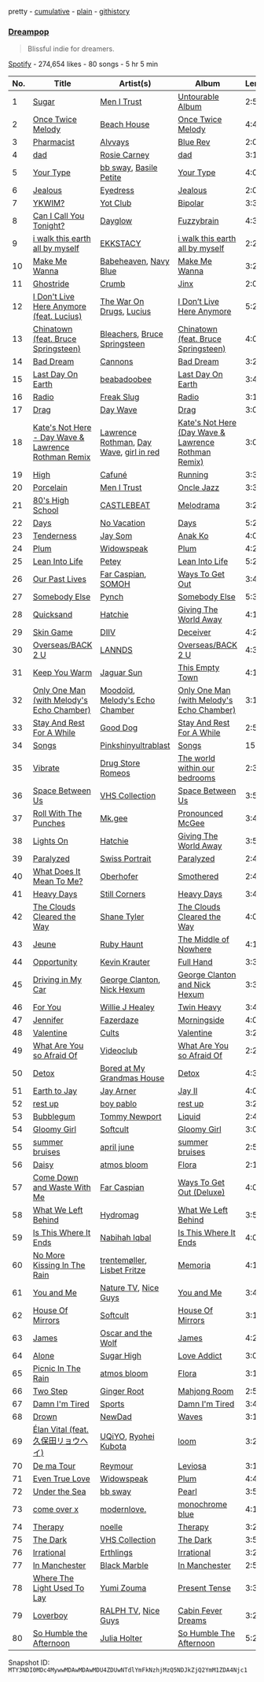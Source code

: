 pretty - [cumulative](/playlists/cumulative/37i9dQZF1DX6uhsAfngvaD.md) - [plain](/playlists/plain/37i9dQZF1DX6uhsAfngvaD) - [githistory](https://github.githistory.xyz/mackorone/spotify-playlist-archive/blob/main/playlists/plain/37i9dQZF1DX6uhsAfngvaD)

### [Dreampop](https://open.spotify.com/playlist/37i9dQZF1DX6uhsAfngvaD)

> Blissful indie for dreamers.

[Spotify](https://open.spotify.com/user/spotify) - 274,654 likes - 80 songs - 5 hr 5 min

| No. | Title | Artist(s) | Album | Length |
|---|---|---|---|---|
| 1 | [Sugar](https://open.spotify.com/track/2joEpsXflccZD0ZwKEdz5m) | [Men I Trust](https://open.spotify.com/artist/3zmfs9cQwzJl575W1ZYXeT) | [Untourable Album](https://open.spotify.com/album/7FkJxlcljM6Ix0pC2JSNOE) | 2:56 |
| 2 | [Once Twice Melody](https://open.spotify.com/track/057rZ21MDp8Ld0TgQndNcv) | [Beach House](https://open.spotify.com/artist/56ZTgzPBDge0OvCGgMO3OY) | [Once Twice Melody](https://open.spotify.com/album/79NySyjxJ8xric31mXKMAo) | 4:44 |
| 3 | [Pharmacist](https://open.spotify.com/track/3r2vyNnqFKr6IraCqLtoBI) | [Alvvays](https://open.spotify.com/artist/3kzwYV3OCB010YfXMF0Avt) | [Blue Rev](https://open.spotify.com/album/1dShPPoxXfzbjFO1jIHJZz) | 2:04 |
| 4 | [dad](https://open.spotify.com/track/3ZdGWogMp00sHjyXW4o4Mk) | [Rosie Carney](https://open.spotify.com/artist/3Aut8hgiqZSy2qmJluZMU9) | [dad](https://open.spotify.com/album/6Gh4KS4MxQP04klmHWVAtZ) | 3:12 |
| 5 | [Your Type](https://open.spotify.com/track/1xEZKgQsD52AvrFxpON5EX) | [bb sway](https://open.spotify.com/artist/5EszOYdmBVD4jD0vbyKyMz), [Basile Petite](https://open.spotify.com/artist/64tGgvRz1IJm33LksJlsRE) | [Your Type](https://open.spotify.com/album/1jPDRUC92JFdr6zCTnugV3) | 4:01 |
| 6 | [Jealous](https://open.spotify.com/track/1aXV8GrmQLvgoFtBPERP7E) | [Eyedress](https://open.spotify.com/artist/3XxNRirzbjfLdDli06zMaB) | [Jealous](https://open.spotify.com/album/4keJsdw9XhEvimhIgXmtO1) | 2:02 |
| 7 | [YKWIM?](https://open.spotify.com/track/2vWBUC9djv6BtiGlmKiQaH) | [Yot Club](https://open.spotify.com/artist/6FugQjLquBF4JzATRN70bR) | [Bipolar](https://open.spotify.com/album/60jUlxAOAcsiQUEW0XLroT) | 3:32 |
| 8 | [Can I Call You Tonight?](https://open.spotify.com/track/61OJxhoY3Ix50rYVKo8zRK) | [Dayglow](https://open.spotify.com/artist/6eJa3zG1QZLRB3xgRuyxbm) | [Fuzzybrain](https://open.spotify.com/album/7GYzQIMfdDWo2XC4BDLHPk) | 4:38 |
| 9 | [i walk this earth all by myself](https://open.spotify.com/track/5a8QUc4ubHJqQm7vzs2YhA) | [EKKSTACY](https://open.spotify.com/artist/0ynzbXwyCzxicMKHBoOkSH) | [i walk this earth all by myself](https://open.spotify.com/album/6tdl27ojBwZ5ZexzZOP4mG) | 2:25 |
| 10 | [Make Me Wanna](https://open.spotify.com/track/4bDTwDYjVdTWMRvfoPGAla) | [Babeheaven](https://open.spotify.com/artist/0RlWCq8bq0lJgR6ZTvcqjQ), [Navy Blue](https://open.spotify.com/artist/5qRbfEf4Ooo19aRXKQzvUV) | [Make Me Wanna](https://open.spotify.com/album/5NjTqkwOPJByuwuZB9oxjs) | 3:22 |
| 11 | [Ghostride](https://open.spotify.com/track/0R3TWpoxAhT3HDXM7tpRzS) | [Crumb](https://open.spotify.com/artist/4kSGbjWGxTchKpIxXPJv0B) | [Jinx](https://open.spotify.com/album/6DxidEI7EhF8md8ev83iNY) | 2:06 |
| 12 | [I Don't Live Here Anymore \(feat\. Lucius\)](https://open.spotify.com/track/5Uou8idst1XJc0F6MRAk5S) | [The War On Drugs](https://open.spotify.com/artist/6g0mn3tzAds6aVeUYRsryU), [Lucius](https://open.spotify.com/artist/1WrqUPWlHN5FXCRcQgrkas) | [I Don’t Live Here Anymore](https://open.spotify.com/album/69jQsPvJzMvcb2fGqI2qaB) | 5:27 |
| 13 | [Chinatown \(feat\. Bruce Springsteen\)](https://open.spotify.com/track/7IY2JF7AlVN5uvIUBVnSJd) | [Bleachers](https://open.spotify.com/artist/2eam0iDomRHGBypaDQLwWI), [Bruce Springsteen](https://open.spotify.com/artist/3eqjTLE0HfPfh78zjh6TqT) | [Chinatown \(feat\. Bruce Springsteen\)](https://open.spotify.com/album/10fSu9RLAJlasIup4ylHPM) | 4:07 |
| 14 | [Bad Dream](https://open.spotify.com/track/2IwbIGkquI55VOzcWUg8fg) | [Cannons](https://open.spotify.com/artist/7FtCyCJCJaxabYO7Uyda5B) | [Bad Dream](https://open.spotify.com/album/4rDxEB6OJqbYb38hY083qw) | 3:22 |
| 15 | [Last Day On Earth](https://open.spotify.com/track/4yc69QtlnLzjcYSMPOtrEo) | [beabadoobee](https://open.spotify.com/artist/35l9BRT7MXmM8bv2WDQiyB) | [Last Day On Earth](https://open.spotify.com/album/7DSp5ZTFwHqzpGEMlbkVAj) | 3:42 |
| 16 | [Radio](https://open.spotify.com/track/1gyIYA98zceKTnjISviYRz) | [Freak Slug](https://open.spotify.com/artist/5wk7sY8GIg5ihSI09EbWeS) | [Radio](https://open.spotify.com/album/1ZaigXPBR3ve70vpWaP1jB) | 3:11 |
| 17 | [Drag](https://open.spotify.com/track/0oXwUeFAE6IR2lYhaTpxRT) | [Day Wave](https://open.spotify.com/artist/4ptJIIR10UVlGjN0VntFaK) | [Drag](https://open.spotify.com/album/4hn0zhFiaWgWgA5I9POoA2) | 3:09 |
| 18 | [Kate's Not Here \- Day Wave & Lawrence Rothman Remix](https://open.spotify.com/track/5gEni4dmBqme8fyPcyWYiK) | [Lawrence Rothman](https://open.spotify.com/artist/2Jn2Lx4gkmqFZN1t90Vp5N), [Day Wave](https://open.spotify.com/artist/4ptJIIR10UVlGjN0VntFaK), [girl in red](https://open.spotify.com/artist/3uwAm6vQy7kWPS2bciKWx9) | [Kate's Not Here \(Day Wave & Lawrence Rothman Remix\)](https://open.spotify.com/album/6IfpI7WFbi1LR0EyWMFo9x) | 3:07 |
| 19 | [High](https://open.spotify.com/track/3ZphrQX0N2mg16cwCYj7tM) | [Cafuné](https://open.spotify.com/artist/581C5Qwl87TskfBEzuoisu) | [Running](https://open.spotify.com/album/2dEf6lN5qYFQQy3Jd3ScHG) | 3:37 |
| 20 | [Porcelain](https://open.spotify.com/track/2ngVZZGrIYAxyxaA2QcWTB) | [Men I Trust](https://open.spotify.com/artist/3zmfs9cQwzJl575W1ZYXeT) | [Oncle Jazz](https://open.spotify.com/album/4W4gNYa4tt3t8V6FmONWEK) | 3:32 |
| 21 | [80's High School](https://open.spotify.com/track/4NnNGFTcMv5OK1LvIA2Wgw) | [CASTLEBEAT](https://open.spotify.com/artist/0k8UHfMqW86uvhmhHiYzj3) | [Melodrama](https://open.spotify.com/album/4VDue6QekQ9iZZpMTLS7ZX) | 3:22 |
| 22 | [Days](https://open.spotify.com/track/716OZGLBg3vkNfMTpfbYm6) | [No Vacation](https://open.spotify.com/artist/32zeX1IoVKAGWMyy1isKUq) | [Days](https://open.spotify.com/album/1iKJd6McKWLpeWNotqfZDz) | 5:20 |
| 23 | [Tenderness](https://open.spotify.com/track/6xlO0KbxxktH6OnY56wkwF) | [Jay Som](https://open.spotify.com/artist/1wmiQ6ytATiGnJs6uFluKO) | [Anak Ko](https://open.spotify.com/album/4bENinkpmJmwKz0CL1ZZQ8) | 4:01 |
| 24 | [Plum](https://open.spotify.com/track/5IGWNhUvt8pmhlUF5bGz2a) | [Widowspeak](https://open.spotify.com/artist/5ZW7HlSuZz8ng2X21cXbdP) | [Plum](https://open.spotify.com/album/3pFbQCFNSwQgcmU4RzTgLA) | 4:24 |
| 25 | [Lean Into Life](https://open.spotify.com/track/59I8EVpxxsE50dQRPpaBms) | [Petey](https://open.spotify.com/artist/4TeKBLCqmYXzvcgYX4t4YA) | [Lean Into Life](https://open.spotify.com/album/0bhNAmedySXmdR9xBhbpmZ) | 5:27 |
| 26 | [Our Past Lives](https://open.spotify.com/track/25WP1r39qdLD9RQjlxgwDr) | [Far Caspian](https://open.spotify.com/artist/0EzsHuJxUDcfqSqvoPhKG4), [SOMOH](https://open.spotify.com/artist/6uwvfnsp74AHafIT1vxAG3) | [Ways To Get Out](https://open.spotify.com/album/54oELqxteSoJx5I6bqQ3vI) | 3:45 |
| 27 | [Somebody Else](https://open.spotify.com/track/3i9uLop8qSpPZ8g4yXXHTN) | [Pynch](https://open.spotify.com/artist/6R1b13BgmP15f21dQZpFz9) | [Somebody Else](https://open.spotify.com/album/2E9oiMF3bUV1KVawNuKKQa) | 5:31 |
| 28 | [Quicksand](https://open.spotify.com/track/6LhSsOUN9BRqiXKfGBkNp6) | [Hatchie](https://open.spotify.com/artist/3d7MqowTZa2bC5iy1JXLLt) | [Giving The World Away](https://open.spotify.com/album/2TwATR1G07ckXIDydjPKsw) | 4:11 |
| 29 | [Skin Game](https://open.spotify.com/track/2EDFBDvuRmq9T4uvU4A9eI) | [DIIV](https://open.spotify.com/artist/4OrizGCKhOrW6iDDJHN9xd) | [Deceiver](https://open.spotify.com/album/5FFuado5azIt5lxMLQjCPS) | 4:25 |
| 30 | [Overseas/BACK 2 U](https://open.spotify.com/track/17AR21VFQPJYTRC2eNXXfS) | [LANNDS](https://open.spotify.com/artist/5Bff2ovjNhOhKU6kHEXKHy) | [Overseas/BACK 2 U](https://open.spotify.com/album/1SIO06U8gTdx70MgytjUuK) | 4:39 |
| 31 | [Keep You Warm](https://open.spotify.com/track/4GjWZDfWw5ZnW9vmioJwY0) | [Jaguar Sun](https://open.spotify.com/artist/4WQwU51LUtrVrw0K8BMpAC) | [This Empty Town](https://open.spotify.com/album/4BOldAGooVBHr4LZsyVjAL) | 4:16 |
| 32 | [Only One Man \(with Melody's Echo Chamber\)](https://open.spotify.com/track/2bBrRe20ZB7pJMQaNJ4nwk) | [Moodoïd](https://open.spotify.com/artist/3mQgXwcZz2TZgo9a5diomC), [Melody's Echo Chamber](https://open.spotify.com/artist/1S0vL284jxZYKtZQ2jsQ2X) | [Only One Man \(with Melody's Echo Chamber\)](https://open.spotify.com/album/33zR8Z3dApeJSWwxRZAjj8) | 3:10 |
| 33 | [Stay And Rest For A While](https://open.spotify.com/track/4tHWZg3t5LpOkdRd53gal2) | [Good Dog](https://open.spotify.com/artist/1oJPedap0VtK48hM9Wm6S1) | [Stay And Rest For A While](https://open.spotify.com/album/1bSl8vFRJFYjLppddo8VrL) | 2:53 |
| 34 | [Songs](https://open.spotify.com/track/0y15BMv8TXeAUsDhWIGQFl) | [Pinkshinyultrablast](https://open.spotify.com/artist/3pJuDuFyP5uxCHDpXPczf4) | [Songs](https://open.spotify.com/album/5el9vQQOpGyHpsfv0MXqjs) | 15:50 |
| 35 | [Vibrate](https://open.spotify.com/track/5amx35Lnc2tzpCAhNjSg5c) | [Drug Store Romeos](https://open.spotify.com/artist/7MMjkDVrjxW9iObeZeeejh) | [The world within our bedrooms](https://open.spotify.com/album/1b9X8S1gflcRRRfhTHcxs3) | 2:34 |
| 36 | [Space Between Us](https://open.spotify.com/track/0RuQddbj6LGbMq1CzzPgGj) | [VHS Collection](https://open.spotify.com/artist/2Nvaq4y2ygxIqfwXyz0HeH) | [Space Between Us](https://open.spotify.com/album/6ZoG8UIgbpue4NGJ3x9VS8) | 3:59 |
| 37 | [Roll With The Punches](https://open.spotify.com/track/0R1NENmGu9tjHRq1S0bXX8) | [Mk.gee](https://open.spotify.com/artist/7tr9pbgNEKtG0GQTKe08Tz) | [Pronounced McGee](https://open.spotify.com/album/25mNgv9kcDpET9UWcCxu16) | 3:46 |
| 38 | [Lights On](https://open.spotify.com/track/5pT185xOuSJkpUCsEQFi3n) | [Hatchie](https://open.spotify.com/artist/3d7MqowTZa2bC5iy1JXLLt) | [Giving The World Away](https://open.spotify.com/album/2TwATR1G07ckXIDydjPKsw) | 3:56 |
| 39 | [Paralyzed](https://open.spotify.com/track/4mdZWoL6PJATO5gn1YGVdV) | [Swiss Portrait](https://open.spotify.com/artist/0jeoy9hjbZq37CK6cepDcE) | [Paralyzed](https://open.spotify.com/album/7tAW9jXsBbgsuRBLhuyqR7) | 2:40 |
| 40 | [What Does It Mean To Me?](https://open.spotify.com/track/0fQMFvcUD9j1SBFRoTHxnL) | [Oberhofer](https://open.spotify.com/artist/5zb7wVUx1vTXLB6HX26EnX) | [Smothered](https://open.spotify.com/album/21zwExLy0H0BDbrIb0J2DC) | 2:46 |
| 41 | [Heavy Days](https://open.spotify.com/track/6Nr8U7LKb4B07ZTbXA1RbX) | [Still Corners](https://open.spotify.com/artist/4zKYrXs8iN4AeHmO8ZxNqp) | [Heavy Days](https://open.spotify.com/album/6qkZLHCIMcG8dFSWLTnteo) | 3:47 |
| 42 | [The Clouds Cleared the Way](https://open.spotify.com/track/5Pdsyk2NuTJ56mE97DmxmN) | [Shane Tyler](https://open.spotify.com/artist/05hDnhvWwtQKibC73ksjQS) | [The Clouds Cleared the Way](https://open.spotify.com/album/2GajVRWAWcqYuEcYZTLIn8) | 4:04 |
| 43 | [Jeune](https://open.spotify.com/track/51tJQf4oxTMvONqstKnqmR) | [Ruby Haunt](https://open.spotify.com/artist/7LpofGzdLlzTnTLOFUhDD5) | [The Middle of Nowhere](https://open.spotify.com/album/222Te8JiZ4gbgurHkY0v1l) | 4:18 |
| 44 | [Opportunity](https://open.spotify.com/track/2oxQ52yhbatXclzYyH75c7) | [Kevin Krauter](https://open.spotify.com/artist/66N2tY3w6pwH2otV7Yj1AI) | [Full Hand](https://open.spotify.com/album/7ufXylXlduqkezq4Yu5XcK) | 3:33 |
| 45 | [Driving in My Car](https://open.spotify.com/track/4NcWigh0uMXPKxCdesQWxG) | [George Clanton](https://open.spotify.com/artist/1G5v3lpMz7TeoW0yGpRQHr), [Nick Hexum](https://open.spotify.com/artist/0lXQieFzHiPaeimBBGqAXY) | [George Clanton and Nick Hexum](https://open.spotify.com/album/714XLbWXbM8C6sfaYALRG7) | 3:37 |
| 46 | [For You](https://open.spotify.com/track/0mNRaUObyWNDQmCkeKhivy) | [Willie J Healey](https://open.spotify.com/artist/4T4JE09FOmRgv2Wzb6JaOR) | [Twin Heavy](https://open.spotify.com/album/7scLEhIuAJaCp6qUhQqLAy) | 3:47 |
| 47 | [Jennifer](https://open.spotify.com/track/2ngc5mFakdLVt3xFcNHqQW) | [Fazerdaze](https://open.spotify.com/artist/2awB7Ol181cocZcLLNBBAh) | [Morningside](https://open.spotify.com/album/21Ld2tSHSxYFkj7QHTHFQB) | 4:00 |
| 48 | [Valentine](https://open.spotify.com/track/28xKoto01psP4QaoISW5HY) | [Cults](https://open.spotify.com/artist/3Oim8XBPbznAa8Jj8QzNc8) | [Valentine](https://open.spotify.com/album/7McuqEFa5qOZZpGesSnRvg) | 3:22 |
| 49 | [What Are You so Afraid Of](https://open.spotify.com/track/5NwyQFaZbL6w8SaFcPFDn8) | [Videoclub](https://open.spotify.com/artist/3rp4f58JlRHkk8hpdLCer1) | [What Are You so Afraid Of](https://open.spotify.com/album/3MZSEI7ImutXhDjC7kS7T4) | 2:27 |
| 50 | [Detox](https://open.spotify.com/track/3noiIjMMoDd5mrjMrdcFUu) | [Bored at My Grandmas House](https://open.spotify.com/artist/0hQ6Js0CTBu337vggHinhk) | [Detox](https://open.spotify.com/album/35GawsI3gsZ0VzMxGzUaFI) | 4:33 |
| 51 | [Earth to Jay](https://open.spotify.com/track/1iWYgk1B62lSeNCocRAMVm) | [Jay Arner](https://open.spotify.com/artist/6crQDsQSmr4hlmhb9nkGQ4) | [Jay II](https://open.spotify.com/album/3POZPNpTVD49agqnSXpXes) | 4:00 |
| 52 | [rest up](https://open.spotify.com/track/5vFpDxSYbw2ooyuKFfXNPr) | [boy pablo](https://open.spotify.com/artist/7wbkl3zgDZEoZer357mVIw) | [rest up](https://open.spotify.com/album/1ctBuXXFgblyXuqBzOH5Ue) | 3:24 |
| 53 | [Bubblegum](https://open.spotify.com/track/1n5dQpgnlJaMxg29J2vhW2) | [Tommy Newport](https://open.spotify.com/artist/7FvQR6QFfXmW18dyMqnHvv) | [Liquid](https://open.spotify.com/album/4dsMSKFHn0ICTkyhdslZps) | 2:46 |
| 54 | [Gloomy Girl](https://open.spotify.com/track/62Zgaht9Dx6HReIOamFMdN) | [Softcult](https://open.spotify.com/artist/13pYXGtaLO9d06VrXX4Aw0) | [Gloomy Girl](https://open.spotify.com/album/4TzEXyEPMZZPXbjPPIdRWR) | 3:06 |
| 55 | [summer bruises](https://open.spotify.com/track/2fjE9A6haImVXETd1B4PDs) | [april june](https://open.spotify.com/artist/4WreACyfQITcXGx86xxYkG) | [summer bruises](https://open.spotify.com/album/7lVNLphRN8jo69BM5UmjQI) | 2:54 |
| 56 | [Daisy](https://open.spotify.com/track/05EgVvYINhUHLomTjv5VKe) | [atmos bloom](https://open.spotify.com/artist/5F6pjXWILFr4XnOngaKyo3) | [Flora](https://open.spotify.com/album/5MOsdLQs3Rx5ed7cnrH5Ku) | 2:15 |
| 57 | [Come Down and Waste With Me](https://open.spotify.com/track/3j3842JTc24dyCpeP3s2YL) | [Far Caspian](https://open.spotify.com/artist/0EzsHuJxUDcfqSqvoPhKG4) | [Ways To Get Out \(Deluxe\)](https://open.spotify.com/album/7FmLx521t1FJ6bWggcuNCY) | 4:07 |
| 58 | [What We Left Behind](https://open.spotify.com/track/3euVD6KnWFISxJlNlgy4oH) | [Hydromag](https://open.spotify.com/artist/1qz9OOzWEmhkWVdPaAdtBa) | [What We Left Behind](https://open.spotify.com/album/3zuttVQTwpza3mlgzG7miv) | 3:55 |
| 59 | [Is This Where It Ends](https://open.spotify.com/track/12R5ERZn0WzOR7wyv6cT3T) | [Nabihah Iqbal](https://open.spotify.com/artist/7pPOvwCq4bb2iObs8twDir) | [Is This Where It Ends](https://open.spotify.com/album/4hqkpfmYaKlX4sq2GLyVdq) | 4:02 |
| 60 | [No More Kissing In The Rain](https://open.spotify.com/track/6euR55gwJ65nxIPeXLPPwo) | [trentemøller](https://open.spotify.com/artist/4O71i7ke5iIBX6RNSFoZbS), [Lisbet Fritze](https://open.spotify.com/artist/6ImgDd6PSpdu3uOGoTaGod) | [Memoria](https://open.spotify.com/album/7w5COkBSsfMksBbXnDVog2) | 4:19 |
| 61 | [You and Me](https://open.spotify.com/track/4KE91Xg3FL51yMhnpSqRvE) | [Nature TV](https://open.spotify.com/artist/43oBGBlKaDxrti8m7QiQrC), [Nice Guys](https://open.spotify.com/artist/3FPxmqqMdZu3QiIhfyZhyN) | [You and Me](https://open.spotify.com/album/4WmQIWuFrxPQc7Ae3LKDUQ) | 3:45 |
| 62 | [House Of Mirrors](https://open.spotify.com/track/3zFqzq75hxehVM6DkCSORU) | [Softcult](https://open.spotify.com/artist/13pYXGtaLO9d06VrXX4Aw0) | [House Of Mirrors](https://open.spotify.com/album/075wMeSFPWCvDVNKzRPOlC) | 3:11 |
| 63 | [James](https://open.spotify.com/track/5Cd4brIkLNzLJJUxugJA1X) | [Oscar and the Wolf](https://open.spotify.com/artist/0dLWSYE7my9AbpQYNJ0ABV) | [James](https://open.spotify.com/album/6JM7AstjOZRklwDS9LbEz1) | 4:29 |
| 64 | [Alone](https://open.spotify.com/track/1W91GlNLLC6y0xXg1RLtie) | [Sugar High](https://open.spotify.com/artist/5D2LVT3Rf3oBttTmGGj3AP) | [Love Addict](https://open.spotify.com/album/347K9XD3vWxt7AWhOawXTR) | 3:02 |
| 65 | [Picnic In The Rain](https://open.spotify.com/track/3tjTAQymCotMfHeoYqWjZh) | [atmos bloom](https://open.spotify.com/artist/5F6pjXWILFr4XnOngaKyo3) | [Flora](https://open.spotify.com/album/5MOsdLQs3Rx5ed7cnrH5Ku) | 3:15 |
| 66 | [Two Step](https://open.spotify.com/track/1lcL7ccfhuLC1MhmD5ikYG) | [Ginger Root](https://open.spotify.com/artist/4UAW69682T7N0wrABUhqx0) | [Mahjong Room](https://open.spotify.com/album/1NDsNOHUuoVEHUdPIYf46e) | 2:54 |
| 67 | [Damn I'm Tired](https://open.spotify.com/track/3HyzMwZ7JHVp07a9YQnpWJ) | [Sports](https://open.spotify.com/artist/4AGNJdJiVltImYk1UTLE0K) | [Damn I'm Tired](https://open.spotify.com/album/0LqHbdzLluBS0k9Wh7bmKu) | 3:45 |
| 68 | [Drown](https://open.spotify.com/track/61eG7WlDZhRKJKMLPsCtWY) | [NewDad](https://open.spotify.com/artist/1yz8XixOiIJJ9IxjbnfYV6) | [Waves](https://open.spotify.com/album/1XTjLKNxV3JG6TjZLhk3aX) | 3:10 |
| 69 | [Élan Vital \(feat\. 久保田リョウヘイ\)](https://open.spotify.com/track/6aOE6O7Q6F9DBD1Gx6hztn) | [UQiYO](https://open.spotify.com/artist/46yZjVAVfu5XOYzOpBlfHW), [Ryohei Kubota](https://open.spotify.com/artist/0sL6JedafeDm1h0jxhwaPx) | [loom](https://open.spotify.com/album/2RwKRxZFFi6s9WMJzcTjMz) | 3:24 |
| 70 | [De ma Tour](https://open.spotify.com/track/5mXgCx5JKyqsIapstWQ94b) | [Reymour](https://open.spotify.com/artist/6mlzYzLXQ7gQrMg3DydrAi) | [Leviosa](https://open.spotify.com/album/4dZlnblHaQxVDbUKkdVuL3) | 3:16 |
| 71 | [Even True Love](https://open.spotify.com/track/47v05paasX7rOW6U7kZmvV) | [Widowspeak](https://open.spotify.com/artist/5ZW7HlSuZz8ng2X21cXbdP) | [Plum](https://open.spotify.com/album/3pFbQCFNSwQgcmU4RzTgLA) | 4:46 |
| 72 | [Under the Sea](https://open.spotify.com/track/5YijNwa0Sl9cZjpJWiVqmE) | [bb sway](https://open.spotify.com/artist/5EszOYdmBVD4jD0vbyKyMz) | [Pearl](https://open.spotify.com/album/6CLxliGUrHfAxCVrX9hfYE) | 3:59 |
| 73 | [come over x](https://open.spotify.com/track/3xjIazvOeHqkO1WC91FXmY) | [modernlove.](https://open.spotify.com/artist/2u17Ej1u0JHyRsstmofsrh) | [monochrome blue](https://open.spotify.com/album/3xZnbyJaNMpXNbwHkUOE5a) | 4:16 |
| 74 | [Therapy](https://open.spotify.com/track/3rsJVGczbI4PRb9YdyoZms) | [noelle](https://open.spotify.com/artist/0UBB7UD8Lvt7UesGnXDRpy) | [Therapy](https://open.spotify.com/album/0uQ3hIVUT5NTkNGPokDlDw) | 3:25 |
| 75 | [The Dark](https://open.spotify.com/track/707Ftz4B7hIPpnSkGdaDmt) | [VHS Collection](https://open.spotify.com/artist/2Nvaq4y2ygxIqfwXyz0HeH) | [The Dark](https://open.spotify.com/album/1SUID15f2h7shEdz1eSRkv) | 3:55 |
| 76 | [Irrational](https://open.spotify.com/track/0HAsOUxDiYHKaQSoKKEN5z) | [Erthlings](https://open.spotify.com/artist/7l66fxCnEL8pBlzI5QwGBe) | [Irrational](https://open.spotify.com/album/1VmiJCAcmp4GS8rrKa6slF) | 3:23 |
| 77 | [In Manchester](https://open.spotify.com/track/3uXzuLlEEdMzlxKtXGRnzI) | [Black Marble](https://open.spotify.com/artist/6Nii4K84ZzBZS8X2MP8c9t) | [In Manchester](https://open.spotify.com/album/0LJd6B1C9qbUTBOq7wmkTU) | 2:53 |
| 78 | [Where The Light Used To Lay](https://open.spotify.com/track/3cN6n7yeYM3QEOswqQVmV8) | [Yumi Zouma](https://open.spotify.com/artist/4tPyCwWrsvZ8OKYl7QRavL) | [Present Tense](https://open.spotify.com/album/2MWDzkDsRqaJcWdktGXhG5) | 3:36 |
| 79 | [Loverboy](https://open.spotify.com/track/3iDJgLUiMqMdk1UOLG4VWf) | [RALPH TV](https://open.spotify.com/artist/4ClXiGv8w47iekyGEmtAyy), [Nice Guys](https://open.spotify.com/artist/3FPxmqqMdZu3QiIhfyZhyN) | [Cabin Fever Dreams](https://open.spotify.com/album/7yc9we9YwgeuOBlyclDxMn) | 3:26 |
| 80 | [So Humble the Afternoon](https://open.spotify.com/track/1dl1I6nRr3lFuFxP7gHtcx) | [Julia Holter](https://open.spotify.com/artist/0bsV0sUjnCuCTYOnNHQl3E) | [So Humble The Afternoon](https://open.spotify.com/album/13PrcaJFJLNw6jGg25zekp) | 5:22 |

Snapshot ID: `MTY3NDI0MDc4MywwMDAwMDAwMDU4ZDUwNTdlYmFkNzhjMzQ5NDJkZjQ2YmM1ZDA4Njc1`
